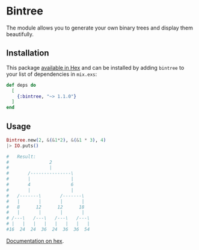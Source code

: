 # Bintree

The module allows you to generate your own binary trees and display them beautifully.

## Installation

This package [available in Hex](https://hex.pm/packages/bintree) and can be installed
by adding `bintree` to your list of dependencies in `mix.exs`:

```elixir
def deps do
  [
    {:bintree, "~> 1.1.0"}
  ]
end
```

## Usage

```elixir
Bintree.new(2, &(&1*2), &(&1 * 3), 4)  
|> IO.puts()

#   Result:
#               2               
#               |               
#       /---------------\       
#       |               |       
#       4               6       
#       |               |       
#   /-------\       /-------\   
#   |       |       |       |   
#   8      12      12      18   
#   |       |       |       |   
# /---\   /---\   /---\   /---\ 
# |   |   |   |   |   |   |   | 
#16  24  24  36  24  36  36  54 
```

[Documentation on hex](https://hexdocs.pm/bintree/readme.html).
